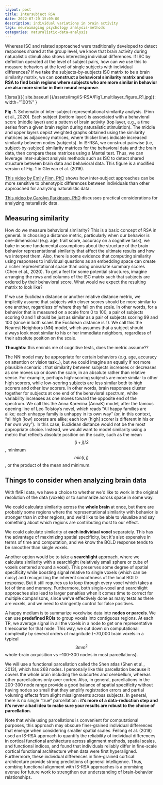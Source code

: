 ```yaml
---
layout: post
title: Intersubject RSA
date: 2022-07-20 15:09:00
description: individual variations in brain activity
tags: neuroimaging psychology analysis-methods
categories: naturalistic-data-analysis
---
```


Whereas ISC and related approached were traditionally developed to detect responses shared at the group level, we know that brain activity during naturalistic stimuli also shows interesting individual differences. If ISC by definition operated at the level of subject pairs, how can we use this to measure behaviors at the level of single subjects with individual differences?
If we take the subjects-by-subjects ISC matrix to be a brain similarity matrix, we can **construct a behavioral similarity matrix and use RSA to find brain regions where subjects who are more similar in behavior are also more similar in their neural response**. 


![isrsa]({{ site.baseurl }}/assets/img/IS-RSA/Fig1_multilayer_figure_R1.jpg){: width="100%" }

**Fig. 1.** Schematic of inter-subject representational similarity analysis. (Finn et al., 2020). Each subject (bottom layer) is associated with a behavioral score (middle layer) and a pattern of brain activity (top layer, e.g., a time series from a given brain region during naturalistic stimulation). The middle and upper layers depict weighted graphs obtained using the similarity matrices as adjacency matrices, where thicker lines indicate increased similarity between nodes (subjects). In IS-RSA, we construct pairwise (i.e, subject-by-subject) similarity matrices for the behavioral data and the brain data, then compare these matrices using a Mantel test. Thus, we can leverage inter-subject analysis methods such as ISC to detect shared structure between brain data and behavioral data. This figure is a modified version of Fig. 1 in Glerean et al. (2016).

[This video by Emily Finn, PhD](https://youtu.be/vDrMuFJfsv8) shows how inter-subject approaches can be more sensitive to phenotypic differences between individuals than other approached for analyzing naturalistic data.

[This video by Carolyn Parkinson, PhD](https://youtu.be/roG9gkTOx_U) discusses practical considerations for analyzing naturalistic data.


## Measuring similarity

How do we measure behavioral similarity? This is a basic concept of RSA in general. In choosing a distance metric, particularly when our behavior is one-dimensional (e.g. age, trait score, accuracy on a cognitive task), we bake in some fundamental assumptions about the structure of the brain-behavior representational similarity that affect the ultimate results and how we interpret them. Also, there is some evidence that computing similarity using responses to individual questions as an embedding space can create a richer representational space than using univariate summary scores (Chen et al., 2020). To get a feel for some potential structures, imagine arranging the rows and columns of the ISC matrix such that subjects are ordered by their behavioral score. What would we expect the resulting matrix to look like?

If we use Euclidean distance or another relative distance metric, we implicitly assume that subjects with closer scores should be more similar to one another, regardless of where they fall on the scale. In other words, for a behavior that is measured on a scale from 0 to 100, a pair of subjects scoring 0 and 1 should be just as similar as a pair of subjects scoring 99 and 100 (since in both scaes the Euclidean distance is 1). We call this the Nearest Neighbors (NN) model, which assumes that a subject should always look most similar to his or her immediate neighbors, regardless of their absolute position on the scale. 

**Thoughts:** this eminds me of cognitive tests, does the metric assume??

The NN model may be appropriate for certain behaviors (e.g. age, accuracy on attention or vision task..), but we could imagine an equally if not more plausible scenario : that similarity between subjects increases or decreases as one moves up or down the scale, in an absolute rather than relative sense. For example, perhaps high-scoring subjects are more similar to other high scorers, while low-scoring subjects are less similar both to high scorers and other low scorers. In other words, brain responses cluster together for subjects at one end of the behavioral spectrum, white variability increases as one moves toward the opposite end of the spectrum. We call this the Anna Karenina (AnnaK) model, after the famous opening line of Leo Tolstoy’s novel, which reads “All happy families are alike; each unhappy family is unhappy in its own way” (or, in this context, “all high [low] scorers are alike; each low [high] scorer is different in his or her own way”). In this case, Euclidean distance would not be the most appropriate choice. Instead, we would want to model similarity using a metric that reflects absolute position on the scale, such as the mean $$(i+j)/2$$, minimum $$min(i,j)$$, or the product of the mean and minimum.

## Things to consider when analyzing brain data

With fMRI data, we have a choice to whether we'd like to work in the original resolution of the data (voxels) or to summarize across space in some way. 

We could calculate similarity across the **whole brain** at once, but there are probably some regions where the representational similarity with behavior is stronger than in other regions, and we'd like to be able to visualize and say something about which regions are contributing most to our effect. 

We could calculate similarity at **each individual voxel** separately. This has the advantage of maximizing spatial specificity, but it's also expensive in terms of time and computation, and we know the BOLD response tends to be smoother than single voxels.

Another option would be to take a **searchlight** approach, where we calculate similarity with a searchlight (relatively small sphere or cube of voxels centered around a voxel). This preserves some degree of spatial specificity while boosting signal relative to single voxels (which can be noisy) and recognizing the inherent smoothness of the local BOLD response. But it still requires us to loop through every voxel which takes a lot of time and memory.
Furthermore, both single-voxel and searchlight approaches also lead to larger penalties when it comes time to correct for multiple comparisons, since we've effectively done as many tests as there are voxels, and we need to stringently control for false positives.

A happy medium is to summarize voxelwise data into **nodes or parcels**. We can use **predefined ROIs** to group voxels into contiguous regions. At each TR, we average signal in all the voxels in a node to get one representative timecourse for that node. This way, we cut down on computational complexity by several orders of magnitude (~70,000 brain voxels in a typical $$3mm^2$$ whole-brain acquisition vs ~100-300 nodes in most parcellations).

We will use a functional parcellation called the Shen atlas (Shen et al., 2013), which has 268 nodes. I personally like this parcellation because it covers the whole brain including the subcortex and cerebellum, whereas other parcellations only over cortex. Also, in general, parcellations in the 200-300 node range provide a good balance of spatial specificity without having nodes so small that they amplify registration errors and partial voluming effects from slight misalignments across subjects. In general, there is no single “true” parcellation : **it’s more of a data-reduction step and it’s never a bad idea to make sure your results are robust to the choice of parcellation.**

Note that while using parcellations is convenient for computational purposes, this approach may obscure finer-grained individual differences that emerge when considering smaller spatial scales. Feilong et al. (2018) used an IS-RSA approach to quantify the reliability of individual differences in cortical functional architecture across alignment methods, spatial scales, and functional indices, and found that individuals reliably differ in fine-scale cortical functional architecture when data were first hyperaligned. Furthermore, these individual differences in fine-grained cortical architecture provide strong predictions of general intelligence. Thus, combing functional alignment with IS-RSA approaches is a promising avenue for future work to strengthen our understanding of brain-behavior relationships.

